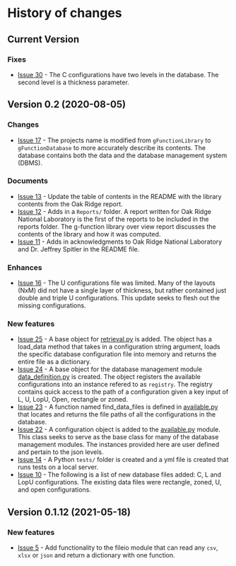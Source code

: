 # History of changes

## Current Version

### Fixes

- [Issue 30](https://github.com/j-c-cook/gFunctionDatabase/issues/30) - The C configurations have two levels in the database. The second level is a thickness parameter.   

## Version 0.2 (2020-08-05)

### Changes

- [Issue 17](https://github.com/j-c-cook/gFunctionLibrary/issues/17) - The projects name is modified from `gFunctionLibrary` to `gFunctionDatabase` to more accurately describe its contents. The database contains both the data and the database management system (DBMS).

### Documents

- [Issue 13](https://github.com/j-c-cook/gFunctionLibrary/issues/13) - Update the table of contents in the README with the library contents from the Oak Ridge report.
- [Issue 12](https://github.com/j-c-cook/gFunctionLibrary/issues/12) - Adds in a `Reports/` folder. A report written for Oak Ridge National Laboratory is the first of the reports to be included in the reports folder. The g-function library over view report discusses the contents of the library and how it was computed.
- [Issue 11](https://github.com/j-c-cook/gFunctionLibrary/issues/11) - Adds in acknowledgments to Oak Ridge National Laboratory and Dr. Jeffrey Spitler in the README file.

### Enhances

- [Issue 16](https://github.com/j-c-cook/gFunctionDatabase/issues/16) - The U configurations file was limited. Many of the layouts (NxM) did not have a single layer of thickness, but rather contained just double and triple U configurations. This update seeks to flesh out the missing configurations.

### New features

- [Issue 25](https://github.com/j-c-cook/gFunctionDatabase/issues/25) - A base object for [retrieval.py](https://github.com/j-c-cook/gFunctionDatabase/tree/main/gFunctionDatabase/Management/retrieval.py) is added. The object has a load_data method that takes in a configuration string argument, loads the specific database configuration file into memory and returns the entire file as a dictionary.
- [Issue 24](https://github.com/j-c-cook/gFunctionDatabase/issues/24) - A base object for the database management module [data_definition.py](https://github.com/j-c-cook/gFunctionDatabase/tree/main/gFunctionDatabase/Management/data_definition.py) is created. The object registers the available configurations into an instance refered to as `registry`. The registry contains quick access to the path of a configuration given a key input of L, U, LopU, Open, rectangle or zoned.  
- [Issue 23](https://github.com/j-c-cook/gFunctionDatabase/issues/23) - A function named find_data_files is defined in [available.py](https://github.com/j-c-cook/gFunctionDatabase/tree/main/gFunctionDatabase/Database/available.py) that locates and returns the file paths of all the configurations in the database.
- [Issue 22](https://github.com/j-c-cook/gFunctionDatabase/issues/22) - A configuration object is added to the [available.py](https://github.com/j-c-cook/gFunctionDatabase/tree/main/gFunctionDatabase/Database/available.py) module. This class seeks to serve as the base class for many of the database management modules. The instances provided here are user defined and pertain to the json levels.
- [Issue 14](https://github.com/j-c-cook/gFunctionLibrary/issues/14) - A Python `tests/` folder is created and a yml file is created that runs tests on a local server.
- [Issue 10](https://github.com/j-c-cook/gFunctionDatabase/issues/10) - The following is a list of new database files added: C, L and LopU configurations. The existing data files were rectangle, zoned, U, and open configurations.

## Version 0.1.12 (2021-05-18)

### New features

- [Issue 5](https://github.com/j-c-cook/gFunctionLibrary/issues/5) - Add functionality to the fileio module that can read any `csv`, `xlsx` or `json` and return a dictionary with one function.
